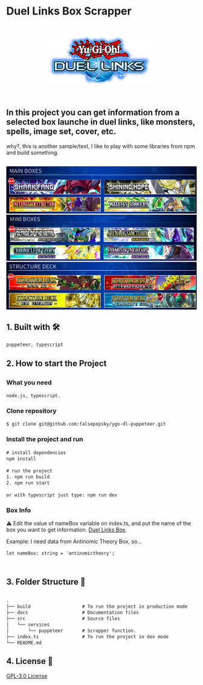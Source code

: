 # Duel Links Box Scrapper

<div align="center">
  	<img style="margin: 2em 0;" src="docs/images/duel_links_logo.png" alt="Duel Links Logo"/>
</div>

## **In this project you can get information from a selected box launche in duel links, like monsters, spells, image set, cover, etc.**

why?, this is another sample/test, I like to play with some libraries from npm and build something.

<div align="center" style="margin: 2em 0;">
    <img src="docs/images/main_box.png" alt="Main Box Section" />
    <img src="docs/images/mini_box.png" alt="Mini Box Section" />
    <img src="docs/images/structure_deck.png" alt="Structure Deck Section" />
</div>

## 1. Built with :hammer_and_wrench:

```
puppeteer, typescript
```

<div style="margin: 2em 0;">

## 2. How to start the Project

</div>

### What you need

```
node.js, typescript.
```

### Clone repository

```
$ git clone git@github.com:falsepopsky/ygo-dl-puppeteer.git
```

### Install the project and run

```
# install dependencies
npm install

# run the project
1. npm run build
2. npm run start

or with typescript just type: npm run dev
```

### Box Info

:warning: Edit the value of nameBox variable on index.ts, and put the name of the box you want to get information.
[Duel Links Box](https://www.konami.com/yugioh/duel_links/en/box/).

Example: I need data from Antinomic Theory Box, so...

```
let nameBox: string = 'antinomictheory';
```

<div style="margin: 4em 0 2em 0;">

## 3. Folder Structure :open_file_folder:

</div>

    .
    ├── build                   # To run the project in production mode
    ├── docs                    # Documentation files
    ├── src                     # Source files
    │   └── services
    │       └── puppeteer       # Scrapper function.
    ├── index.ts                # To run the project in dev mode
    └── README.md

## 4. License :scroll:

[GPL-3.0 License](https://github.com/falsepopsky/ygo-dl-puppeteer/blob/main/LICENSE)
